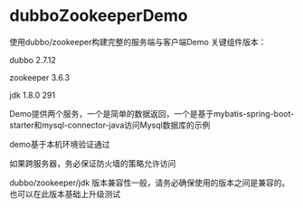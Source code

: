 # dubboZookeeperDemo
使用dubbo/zookeeper构建完整的服务端与客户端Demo
关键组件版本：

dubbo 2.7.12

zookeeper 3.6.3

jdk 1.8.0 291

Demo提供两个服务，一个是简单的数据返回，一个是基于mybatis-spring-boot-starter和mysql-connector-java访问Mysql数据库的示例

demo基于本机环境验证通过

如果跨服务器，务必保证防火墙的策略允许访问

dubbo/zookeeper/jdk 版本兼容性一般，请务必确保使用的版本之间是兼容的。也可以在此版本基础上升级测试


